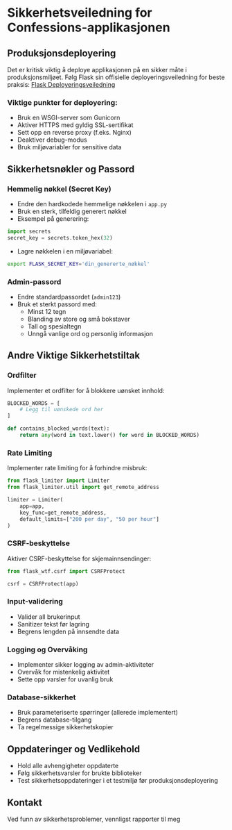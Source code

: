 # Sikkerhetsveiledning for Confessions-applikasjonen

## Produksjonsdeployering

Det er kritisk viktig å deploye applikasjonen på en sikker måte i produksjonsmiljøet. Følg Flask sin offisielle deployeringsveiledning for beste praksis:
[Flask Deployeringsveiledning](https://flask.palletsprojects.com/en/3.0.x/deploying/)

### Viktige punkter for deployering:
- Bruk en WSGI-server som Gunicorn
- Aktiver HTTPS med gyldig SSL-sertifikat
- Sett opp en reverse proxy (f.eks. Nginx)
- Deaktiver debug-modus
- Bruk miljøvariabler for sensitive data

## Sikkerhetsnøkler og Passord

### Hemmelig nøkkel (Secret Key)
- Endre den hardkodede hemmelige nøkkelen i `app.py`
- Bruk en sterk, tilfeldig generert nøkkel
- Eksempel på generering:
```python
import secrets
secret_key = secrets.token_hex(32)
```
- Lagre nøkkelen i en miljøvariabel:
```bash
export FLASK_SECRET_KEY='din_genererte_nøkkel'
```

### Admin-passord
- Endre standardpassordet (`admin123`)
- Bruk et sterkt passord med:
  - Minst 12 tegn
  - Blanding av store og små bokstaver
  - Tall og spesialtegn
  - Unngå vanlige ord og personlig informasjon

## Andre Viktige Sikkerhetstiltak

### Ordfilter
Implementer et ordfilter for å blokkere uønsket innhold:
```python
BLOCKED_WORDS = [
    # Legg til uønskede ord her
]

def contains_blocked_words(text):
    return any(word in text.lower() for word in BLOCKED_WORDS)
```

### Rate Limiting
Implementer rate limiting for å forhindre misbruk:
```python
from flask_limiter import Limiter
from flask_limiter.util import get_remote_address

limiter = Limiter(
    app=app,
    key_func=get_remote_address,
    default_limits=["200 per day", "50 per hour"]
)
```

### CSRF-beskyttelse
Aktiver CSRF-beskyttelse for skjemainnsendinger:
```python
from flask_wtf.csrf import CSRFProtect

csrf = CSRFProtect(app)
```

### Input-validering
- Valider all brukerinput
- Sanitizer tekst før lagring
- Begrens lengden på innsendte data

### Logging og Overvåking
- Implementer sikker logging av admin-aktiviteter
- Overvåk for mistenkelig aktivitet
- Sette opp varsler for uvanlig bruk

### Database-sikkerhet
- Bruk parameteriserte spørringer (allerede implementert)
- Begrens database-tilgang
- Ta regelmessige sikkerhetskopier

## Oppdateringer og Vedlikehold
- Hold alle avhengigheter oppdaterte
- Følg sikkerhetsvarsler for brukte biblioteker
- Test sikkerhetsoppdateringer i et testmiljø før produksjonsdeployering

## Kontakt
Ved funn av sikkerhetsproblemer, vennligst rapporter til meg 
